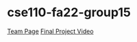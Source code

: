 # cse110-fa22-group15
[Team Page](admin/team.md)
[Final Project Video](https://youtu.be/xklgZLyFadc)
